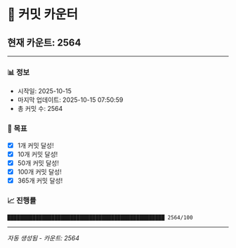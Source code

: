 # 🔢 커밋 카운터

## 현재 카운트: 2564

---

### 📊 정보
- 시작일: 2025-10-15
- 마지막 업데이트: 2025-10-15 07:50:59
- 총 커밋 수: 2564

### 🎯 목표
- [x] 1개 커밋 달성!
- [x] 10개 커밋 달성!
- [x] 50개 커밋 달성!
- [x] 100개 커밋 달성!
- [x] 365개 커밋 달성!

### 📈 진행률
```
██████████████████████████████████████████████████ 2564/100
```

---
*자동 생성됨 - 카운트: 2564*
